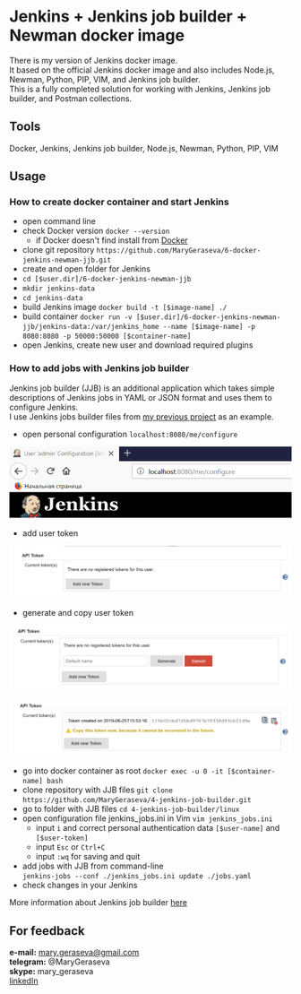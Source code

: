 # Jenkins + Jenkins job builder + Newman docker image
There is my version of Jenkins docker image.   
It based on the official Jenkins docker image and also includes Node.js, Newman, Python, PIP, VIM, and Jenkins job builder.       
This is a fully completed solution for working with Jenkins, Jenkins job builder, and Postman collections.  

## Tools
Docker, Jenkins, Jenkins job builder, Node.js, Newman, Python, PIP, VIM

## Usage

### How to create docker container and start Jenkins
* open command line
* check Docker version `docker --version`
  * if Docker doesn't find install from [Docker](https://docs.docker.com/docker-for-windows/install/)
* clone git repository `https://github.com/MaryGeraseva/6-docker-jenkins-newman-jjb.git`
* create and open folder for Jenkins 
 * `cd [$user.dir]/6-docker-jenkins-newman-jjb`
 * `mkdir jenkins-data`
 * `cd jenkins-data`
* build Jenkins image `docker build -t [$image-name] ./`
* build container `docker run -v [$user.dir]/6-docker-jenkins-newman-jjb/jenkins-data:/var/jenkins_home --name [$image-name] -p 8080:8080 -p 50000:50000 [$container-name]`
* open Jenkins, create new user and download required plugins


### How to add jobs with Jenkins job builder
Jenkins job builder (JJB) is an additional application which takes simple descriptions of Jenkins jobs in YAML or JSON format and uses them to configure Jenkins.  
I use Jenkins jobs builder files from [my previous project](https://github.com/MaryGeraseva/4-jenkins-job-builder) as an example.

* open personal configuration `localhost:8080/me/configure`

![alt text](https://github.com/MaryGeraseva/screenshots/blob/master/configure.png)

* add user token

![alt text](https://github.com/MaryGeraseva/screenshots/blob/master/add%20token.png)

* generate and copy user token

![alt text](https://github.com/MaryGeraseva/screenshots/blob/master/generate%20tocken.png)

![alt text](https://github.com/MaryGeraseva/screenshots/blob/master/copy%20tocken.png)

* go into docker container as root `docker exec -u 0 -it [$container-name] bash`
* clone repository with JJB files `git clone https://github.com/MaryGeraseva/4-jenkins-job-builder.git`
* go to folder with JJB files `cd 4-jenkins-job-builder/linux`
* open configuration file jenkins_jobs.ini in Vim `vim jenkins_jobs.ini`
  * input  `i` and correct personal authentication data `[$user-name]` and `[$user-token]`
  * input `Esc` or `Ctrl+C`
  * input `:wq` for saving and quit
* add jobs with JJB from command-line  
`jenkins-jobs --conf ./jenkins_jobs.ini update ./jobs.yaml`
* check changes in your Jenkins

More information about Jenkins job builder [here](https://docs.openstack.org/infra/jenkins-job-builder/)

## For feedback
**e-mail:** mary.geraseva@gmail.com  
**telegram:** @MaryGeraseva  
**skype:** mary_geraseva  
[linkedIn](https://www.linkedin.com/in/maria-geraseva/)
